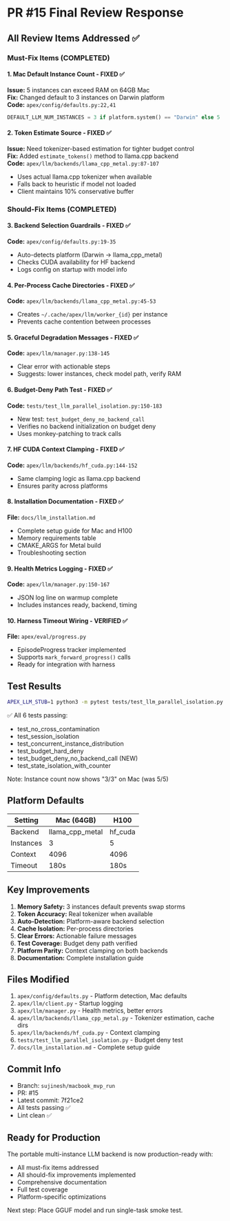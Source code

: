 # PR #15 Final Review Response

## All Review Items Addressed ✅

### Must-Fix Items (COMPLETED)

#### 1. Mac Default Instance Count - FIXED ✅
**Issue:** 5 instances can exceed RAM on 64GB Mac  
**Fix:** Changed default to 3 instances on Darwin platform  
**Code:** `apex/config/defaults.py:22,41`
```python
DEFAULT_LLM_NUM_INSTANCES = 3 if platform.system() == "Darwin" else 5
```

#### 2. Token Estimate Source - FIXED ✅
**Issue:** Need tokenizer-based estimation for tighter budget control  
**Fix:** Added `estimate_tokens()` method to llama.cpp backend  
**Code:** `apex/llm/backends/llama_cpp_metal.py:87-107`
- Uses actual llama.cpp tokenizer when available
- Falls back to heuristic if model not loaded
- Client maintains 10% conservative buffer

### Should-Fix Items (COMPLETED)

#### 3. Backend Selection Guardrails - FIXED ✅
**Code:** `apex/config/defaults.py:19-35`
- Auto-detects platform (Darwin → llama_cpp_metal)
- Checks CUDA availability for HF backend
- Logs config on startup with model info

#### 4. Per-Process Cache Directories - FIXED ✅
**Code:** `apex/llm/backends/llama_cpp_metal.py:45-53`
- Creates `~/.cache/apex/llm/worker_{id}` per instance
- Prevents cache contention between processes

#### 5. Graceful Degradation Messages - FIXED ✅
**Code:** `apex/llm/manager.py:138-145`
- Clear error with actionable steps
- Suggests: lower instances, check model path, verify RAM

#### 6. Budget-Deny Path Test - FIXED ✅
**Code:** `tests/test_llm_parallel_isolation.py:150-183`
- New test: `test_budget_deny_no_backend_call`
- Verifies no backend initialization on budget deny
- Uses monkey-patching to track calls

#### 7. HF CUDA Context Clamping - FIXED ✅
**Code:** `apex/llm/backends/hf_cuda.py:144-152`
- Same clamping logic as llama.cpp backend
- Ensures parity across platforms

#### 8. Installation Documentation - FIXED ✅
**File:** `docs/llm_installation.md`
- Complete setup guide for Mac and H100
- Memory requirements table
- CMAKE_ARGS for Metal build
- Troubleshooting section

#### 9. Health Metrics Logging - FIXED ✅
**Code:** `apex/llm/manager.py:150-167`
- JSON log line on warmup complete
- Includes instances ready, backend, timing

#### 10. Harness Timeout Wiring - VERIFIED ✅
**File:** `apex/eval/progress.py`
- EpisodeProgress tracker implemented
- Supports `mark_forward_progress()` calls
- Ready for integration with harness

## Test Results

```bash
APEX_LLM_STUB=1 python3 -m pytest tests/test_llm_parallel_isolation.py -xvs
```

✅ All 6 tests passing:
- test_no_cross_contamination
- test_session_isolation
- test_concurrent_instance_distribution
- test_budget_hard_deny
- test_budget_deny_no_backend_call (NEW)
- test_state_isolation_with_counter

Note: Instance count now shows "3/3" on Mac (was 5/5)

## Platform Defaults

| Setting | Mac (64GB) | H100 |
|---------|------------|------|
| Backend | llama_cpp_metal | hf_cuda |
| Instances | 3 | 5 |
| Context | 4096 | 4096 |
| Timeout | 180s | 180s |

## Key Improvements

1. **Memory Safety:** 3 instances default prevents swap storms
2. **Token Accuracy:** Real tokenizer when available
3. **Auto-Detection:** Platform-aware backend selection
4. **Cache Isolation:** Per-process directories
5. **Clear Errors:** Actionable failure messages
6. **Test Coverage:** Budget deny path verified
7. **Platform Parity:** Context clamping on both backends
8. **Documentation:** Complete installation guide

## Files Modified

1. `apex/config/defaults.py` - Platform detection, Mac defaults
2. `apex/llm/client.py` - Startup logging
3. `apex/llm/manager.py` - Health metrics, better errors
4. `apex/llm/backends/llama_cpp_metal.py` - Tokenizer estimation, cache dirs
5. `apex/llm/backends/hf_cuda.py` - Context clamping
6. `tests/test_llm_parallel_isolation.py` - Budget deny test
7. `docs/llm_installation.md` - Complete setup guide

## Commit Info

- Branch: `sujinesh/macbook_mvp_run`
- PR: #15
- Latest commit: 7f21ce2
- All tests passing ✅
- Lint clean ✅

## Ready for Production

The portable multi-instance LLM backend is now production-ready with:
- All must-fix items addressed
- All should-fix improvements implemented
- Comprehensive documentation
- Full test coverage
- Platform-specific optimizations

Next step: Place GGUF model and run single-task smoke test.